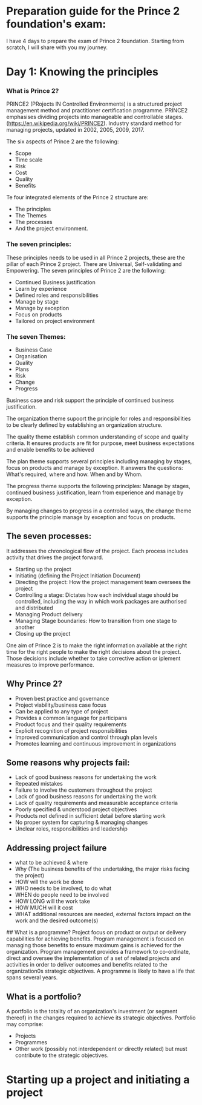 # Preparation guide for the Prince 2 foundation's exam:

I have 4 days to prepare the exam of Prince 2 foundation. Starting from scratch, I will share with you my journey.

# Day 1: Knowing the principles

### What is Prince 2?

PRINCE2 (PRojects IN Controlled Environments) is a structured project management method and practitioner certification programme. PRINCE2 emphasises dividing projects into manageable and controllable stages. (https://en.wikipedia.org/wiki/PRINCE2). Industry standard method for managing projects, updated in 2002, 2005, 2009, 2017.

The six aspects of Prince 2 are the following:
- Scope
- Time scale
- Risk
- Cost
- Quality
- Benefits

Te four integrated elements of the Prince 2 structure are:
- The principles
- The Themes
- The processes
- And the project environment.

### The seven principles:
These principles needs to be used in all Prince 2 projects, these are the pillar of each Prince 2 project. There are Universal, Self-validating and Empowering.
The seven principles of Prince 2 are the following:
- Continued Business justification
- Learn by experience
- Defined roles and responsibilities
- Manage by stage
- Manage by exception
- Focus on products
- Tailored on project environment

### The seven Themes: 
- Business Case
- Organisation
- Quality
- Plans
- Risk
- Change
- Progress

Business case and risk support the principle of continued business justification.

The organization theme supoort the principle for roles and responsibilities to be clearly defined by establishing an organization structure.

The quality theme establish common understanding of scope and quality criteria. It ensures products are fit for purpose, meet business expectations and enable benefits to be achieved

The plan theme supports several principles including managing by stages, focus on products and manage by exception. It answers the questions: What's required, where and how. When and by Whom.

The progress theme supports the following principles: Manage by stages, continued business justification, learn from experience and manage by exception.

By managing changes to progress in a controlled ways, the change theme supports the principle manage by exception and focus on products.


## The seven processes:
It addresses the chronological flow of the project. Each process includes activity that drives the project forward.

- Starting up the project
- Initiating (defining the Project Initiation Document)
- Directing the project: How the project management team oversees the project
- Controlling a stage: Dictates how each individual stage should be controlled, including the way in which work packages are authorised and distributed
- Managing Product delivery
- Managing Stage boundaries: How to transition from one stage to another
- Closing up the project

One aim of Prince 2 is to make the right information available at the right time for the right people to make the right decisions about the project. Those decisions include whether to take corrective action or iplement measures to improve performance.

## Why Prince 2?
- Proven best practice and governance
- Project viability/business case focus
- Can be applied to any type of project
- Provides a common language for participans
- Product focus and their quality requirements
- Explicit recognition of project responsibilities
- Improved communication and control through plan levels
- Promotes learning and continuous improvement in organizations

## Some reasons why projects fail:
- Lack of good business reasons for undertaking the work
- Repeated mistakes
- Failure to involve the customers throughout the project
- Lack of good business reasons for undertaking the work
- Lack of quality requirements and measurable acceptance criteria
- Poorly specified & understood project objectives
- Products not defined in sufficient detail before starting work
- No proper system for capturing & managing changes
- Unclear roles, responsibilities and leadership

## Addressing project failure
- what to be achieved & where
- Why (The business benefits of the undertaking, the major risks facing the project)
- HOW will the work be done
- WHO needs to be involved, to do what
- WHEN do people need to be involved
- HOW LONG will the work take
- HOW MUCH will it cost
- WHAT additional resources are needed, external factors impact on the work and the desired outcome(s)

## What is a programme?
Project focus on product or output or delivery capabilities for achieving benefits. Program management is focused on managing those benefits to ensure maximum gains is achieved for the organization. 
Program management provides a framework to co-ordinate, direct and oversee the implementation of a set of related projects and activities in order to deliver outcomes and benefits related to the organization0s strategic objectives.
A programme is likely to have a life that spans several years.

## What is a portfolio?
A portfolio is the totality of an organization's investment (or segment thereof) in the changes required to achieve its strategic objectives.
Portfolio may comprise:
- Projects
- Programmes
- Other work (possibly not interdependent or directly related) but must contribute to the strategic objectives.

# Starting up a project and initiating a project
